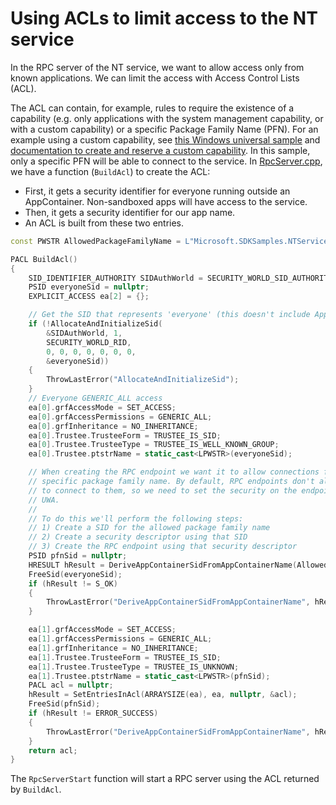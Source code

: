 # Using ACLs to limit access to the NT service

In the RPC server of the NT service, we want to allow access only from known applications. We can
limit the access with Access Control Lists (ACL).

The ACL can contain, for example, rules to require the existence of a capability (e.g. only
applications with the system management capability, or with a custom capability) or a specific
Package Family Name (PFN). For an example using a custom capability, see [this Windows universal sample](https://github.com/Microsoft/Windows-universal-samples/tree/master/Samples/CustomCapability)
and [documentation to create and reserve a custom capability](https://docs.microsoft.com/en-us/windows-hardware/drivers/devapps/creating-a-custom-capability-to-pair-driver-with-hsa).
In this sample, only a specific PFN will be able to connect to the service. In [RpcServer.cpp](../../cpp/Service/Server/RpcServer.cpp),
we have a function (`BuildAcl`) to create the ACL:

* First, it gets a security identifier for everyone running outside an AppContainer. Non-sandboxed
apps will have access to the service.
* Then, it gets a security identifier for our app name.
* An ACL is built from these two entries.

```cpp
const PWSTR AllowedPackageFamilyName = L"Microsoft.SDKSamples.NTServiceRpc.CPP_8wekyb3d8bbwe";

PACL BuildAcl()
{
    SID_IDENTIFIER_AUTHORITY SIDAuthWorld = SECURITY_WORLD_SID_AUTHORITY;
    PSID everyoneSid = nullptr;
    EXPLICIT_ACCESS ea[2] = {};

    // Get the SID that represents 'everyone' (this doesn't include AppContainers)
    if (!AllocateAndInitializeSid(
        &SIDAuthWorld, 1,
        SECURITY_WORLD_RID,
        0, 0, 0, 0, 0, 0, 0,
        &everyoneSid))
    {
        ThrowLastError("AllocateAndInitializeSid");
    }
    // Everyone GENERIC_ALL access
    ea[0].grfAccessMode = SET_ACCESS;
    ea[0].grfAccessPermissions = GENERIC_ALL;
    ea[0].grfInheritance = NO_INHERITANCE;
    ea[0].Trustee.TrusteeForm = TRUSTEE_IS_SID;
    ea[0].Trustee.TrusteeType = TRUSTEE_IS_WELL_KNOWN_GROUP;
    ea[0].Trustee.ptstrName = static_cast<LPWSTR>(everyoneSid);

    // When creating the RPC endpoint we want it to allow connections from the UWA with a
    // specific package family name. By default, RPC endpoints don't allow UWAs (AppContainer processes)
    // to connect to them, so we need to set the security on the endpoint to allow access to our specific
    // UWA.
    //
    // To do this we'll perform the following steps:
    // 1) Create a SID for the allowed package family name
    // 2) Create a security descriptor using that SID
    // 3) Create the RPC endpoint using that security descriptor
    PSID pfnSid = nullptr;
    HRESULT hResult = DeriveAppContainerSidFromAppContainerName(AllowedPackageFamilyName, &pfnSid);
    FreeSid(everyoneSid);
    if (hResult != S_OK)
    {
        ThrowLastError("DeriveAppContainerSidFromAppContainerName", hResult);
    }

    ea[1].grfAccessMode = SET_ACCESS;
    ea[1].grfAccessPermissions = GENERIC_ALL;
    ea[1].grfInheritance = NO_INHERITANCE;
    ea[1].Trustee.TrusteeForm = TRUSTEE_IS_SID;
    ea[1].Trustee.TrusteeType = TRUSTEE_IS_UNKNOWN;
    ea[1].Trustee.ptstrName = static_cast<LPWSTR>(pfnSid);
    PACL acl = nullptr;
    hResult = SetEntriesInAcl(ARRAYSIZE(ea), ea, nullptr, &acl);
    FreeSid(pfnSid);
    if (hResult != ERROR_SUCCESS)
    {
        ThrowLastError("DeriveAppContainerSidFromAppContainerName", hResult);
    }
    return acl;
}
```

The `RpcServerStart` function will start a RPC server using the ACL returned by `BuildAcl`.
